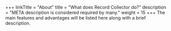 +++
linkTitle = "About"
title = "What does Record Collector do?"
description = "META description is considered required by many."
weight = 15
+++
The main features and advantages will be listed here along with a brief description.
